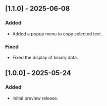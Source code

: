 ## [1.1.0] - 2025-06-08
### Added
- Added a popup menu to copy selected text.
### Fixed
- Fixed the display of binary data.

## [1.0.0] - 2025-05-24
### Added
- Initial preview release.
